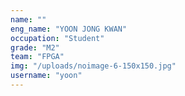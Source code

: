 ```yaml
---
name: ""
eng_name: "YOON JONG KWAN"
occupation: "Student"
grade: "M2"
team: "FPGA"
img: "/uploads/noimage-6-150x150.jpg"
username: "yoon"
---
```

